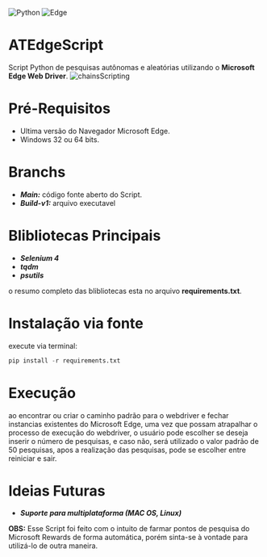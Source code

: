 ![Python](https://img.shields.io/badge/python-3670A0?style=for-the-badge&logo=python&logoColor=ffdd54) ![Edge](https://img.shields.io/badge/Edge-0078D7?style=for-the-badge&logo=Microsoft-edge&logoColor=white)
# ATEdgeScript
Script Python de pesquisas autônomas e aleatórias utilizando o **Microsoft Edge Web Driver**.
![chainsScripting](https://cdn.discordapp.com/attachments/974114124608962611/1098331859278114886/image.png "Começo do Script")

# Pré-Requisitos
- Ultima versão do Navegador Microsoft Edge.
- Windows 32 ou 64 bits.

# Branchs
- ***Main:*** código fonte aberto do Script.
- ***Build-v1:*** arquivo executavel  

# Blibliotecas Principais
- ***Selenium 4***
- ***tqdm***
- ***psutils***

o resumo completo das blibliotecas esta no arquivo **requirements.txt**.

# Instalação via fonte
execute via terminal:
```python
pip install -r requirements.txt
```

# Execução
ao encontrar ou criar o caminho padrão para o webdriver e fechar instancias existentes do Microsoft Edge, uma vez que possam atrapalhar o processo de execução do webdriver, o usuário pode escolher se deseja inserir o número de pesquisas, e caso não, será utilizado o valor padrão de 50 pesquisas, apos a realização das pesquisas, pode se escolher entre reiniciar e sair.

# Ideias Futuras
- ***Suporte para multiplataforma (MAC OS, Linux)***

**OBS:** Esse Script foi feito com o intuito de farmar pontos de pesquisa do Microsoft Rewards de forma automática, porém sinta-se à vontade para utilizá-lo de outra maneira.
